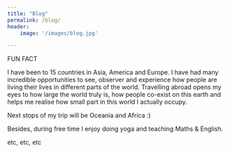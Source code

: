 ```yaml
---
title: "Blog"
permalink: /blog/
header:
	image: '/images/blog.jpg'

---
```

FUN FACT

I have been to 15 countries in Asia, America and Europe. I have had many incredible opportunities to see, observer and experience how people are living their lives in different parts of the world. Travelling abroad opens my eyes to how large the world truly is, how people co-exist on this earth and helps me realise how small part in this world I actually occupy.

Next stops of my trip will be Oceania and Africa :)

Besides, during free time I enjoy doing yoga and teaching Maths & English.


etc, etc, etc
